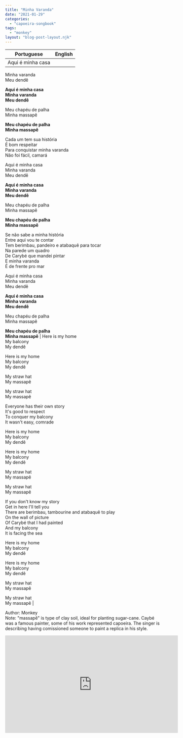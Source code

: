 ```yaml
---
title: "Minha Varanda"
date: "2021-01-29"
categories: 
  - "capoeira-songbook"
tags: 
  - "monkey"
layout: "blog-post-layout.njk"
---
```


| Portuguese | English |
| --- | --- |
| Aqui é minha casa  
Minha varanda  
Meu dendê  
  
**Aqui é minha casa  
Minha varanda  
Meu dendê**  
  
Meu chapéu de palha  
Minha massapê  
  
**Meu chapéu de palha  
Minha massapê**  
  
Cada um tem sua história  
É bom respeitar  
Para conquistar minha varanda  
Não foi fácil, camará  
  
Aqui é minha casa  
Minha varanda  
Meu dendê  
  
**Aqui é minha casa  
Minha varanda  
Meu dendê**  
  
Meu chapéu de palha  
Minha massapê  
  
**Meu chapéu de palha  
Minha massapê**  
  
Se não sabe a minha história  
Entre aqui vou te contar  
Tem berimbau, pandeiro e atabaquê para tocar  
Na parede um quadro  
De Carybé que mandei pintar  
E minha varanda  
É de frente pro mar  
  
Aqui é minha casa  
Minha varanda  
Meu dendê  
  
**Aqui é minha casa  
Minha varanda  
Meu dendê**  
  
Meu chapéu de palha  
Minha massapê  
  
**Meu chapéu de palha  
Minha massapê** | Here is my home  
My balcony  
My dendê  
  
Here is my home  
My balcony  
My dendê  
  
My straw hat  
My massapê  
  
My straw hat  
My massapê  
  
Everyone has their own story  
It's good to respect  
To conquer my balcony  
It wasn't easy, comrade  
  
Here is my home  
My balcony  
My dendê  
  
Here is my home  
My balcony  
My dendê  
  
My straw hat  
My massapê  
  
My straw hat  
My massapê  
  
If you don't know my story  
Get in here I'll tell you  
There are berimbau, tambourine and atabaquê to play  
On the wall of picture  
Of Carybé that I had painted  
And my balcony  
It is facing the sea  
  
Here is my home  
My balcony  
My dendê  
  
Here is my home  
My balcony  
My dendê  
  
My straw hat  
My massapê  
  
My straw hat  
My massapê |

<figcaption>

Author: Monkey  
Note: "massapê" is type of clay soil, ideal for planting sugar-cane. Caybé was a famous painter, some of his work represented capoeira. The singer is describing having comissioned someone to paint a replica in his style.

</figcaption>

<iframe width="560" height="315" src="https://www.youtube.com/embed/b5TLb4Qjjp4" title="YouTube video player" frameborder="0" allow="accelerometer; autoplay; clipboard-write; encrypted-media; gyroscope; picture-in-picture" allowfullscreen></iframe>
